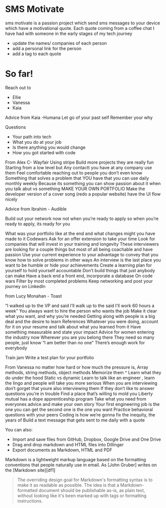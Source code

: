 # SMS Motivate

sms motivate is a passion project which send sms messages to your device which have a motivational quote. Each quote coming from a coffee chat I have had with someone in the early stages of my tech journey 



  - update the names/ companies of each person 
  - add a personal link for the person 
  - add a tag to each quote 

# So far!

  Reach out to 
  - Ellie
  - Vanessa 
  - Kaia

Advice from Kaia -Humana
Let go of your past self
Remember your why 

Questions
- Your path into tech 
- What you do at your job
- Is there anything you would change
- How you got started with code 


From Alex C- Wayfair
Using stripe 
Build more projects they are really fun 
Starting from a low level but 
Any contactt you have at any company use them
Feel comfortable reaching out to people you don’t even know 
Something that solves a problem that YOU have that you can use daily monthly weekly 
Because its something you can show passion about it when you talk abut vs something 
MAKE YOUR OWN PORTFOLIO
Make the developer version of a cover song (redo a popular website) have the UI flow nicely 


Advice from Ibrahim - Audible

Build out your network now not when you’re ready to apply so when you’re ready to apply, its ready for you 

What was your portfolio like at the end and what changes might you have made to it 
Codewars 
Ask for an offer extension to take your time 
Look for companies that will invest in your training and longevity 
These interviewers are looking for a couple things but most of all being coachable and have passion 
Use your current experience to your advantage to convey that you know how to solve problems in other ways
An interview is the last place you want to be humble or hide your achievements 
Create a learning plan for yourself to hold yourself accountable 
Don’t build things that just anybody can make 
Have a back end a front end, incorporate a database 
On code wars 
Filter by most completed problems 
Keep networking and post your journey on LinkedIn 


from Lucy Monahan - Toast

“I walked up to the VP and said I’ll walk up to the said I’ll work 60 hours a week”
You always want to hire the person who wants the job 
Make it clear what you want, and why you’re needed 
Getting along with people is a big deal and the desire to learn 
References 
Whatever you were doing, account for it on your resume and talk about what you learned from it 
Have something measurable and state your impact
Advice for women entering the industry now 
Wherever you are you belong there
They need so many people, just know “I am better than no one” 
There’s enough work for everybody 

Train jam 
Write a test plan for your portfolio 


From Vanessa
no matter how hard or how much the pressure is, 
Array methods, string methods, object methods 
Memorize them ^
Learn what they do under the hood 
Static vs dynamic 
Learn to talk like an engineer , learn the lingo and people will take you more serious 
When you are interviewing don’t gorget that youre also interviewing them 
If they don’t like to answer questions you’re in trouble 
Find a place that’s willing to mold you 
Liberty mutual has a dope apprenticeship program 
Take what you need from everyones advice and make your own story 
Your first engineering job is the one you can get the second one is the one you want 
Practice behavioral questions with your peers
Coding is how we’re gonna fix the inequity, the years of 
Build a text message that gets sent to me daily with a quote 




You can also:
  - Import and save files from GitHub, Dropbox, Google Drive and One Drive
  - Drag and drop markdown and HTML files into Dillinger
  - Export documents as Markdown, HTML and PDF

Markdown is a lightweight markup language based on the formatting conventions that people naturally use in email.  As [John Gruber] writes on the [Markdown site][df1]

> The overriding design goal for Markdown's
> formatting syntax is to make it as readable
> as possible. The idea is that a
> Markdown-formatted document should be
> publishable as-is, as plain text, without
> looking like it's been marked up with tags
> or formatting instructions.

 
